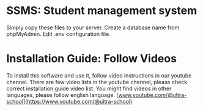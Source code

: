 # SSMS: Student management system
Simply copy these files to your server. Create a database name from phpMyAdmin. Edit .env configuration file. 

# Installation Guide: Follow Videos
To install this software and use it, follow video instructions in our youtube chennel. There are few 
video lists in the youtube chennel, please check correct installation guide video list. You might find 
videos in other languages, please follow english language.
 [www.youtube.com/@ultra-school](https://www.youtube.com/@ultra-school)
